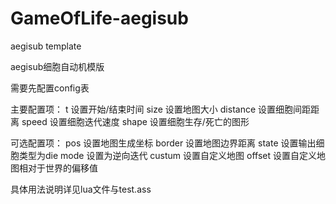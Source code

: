 # GameOfLife-aegisub
aegisub template

aegisub细胞自动机模版

需要先配置config表

主要配置项： 
    t 设置开始/结束时间 
    size 设置地图大小 
    distance 设置细胞间距距离 
    speed 设置细胞迭代速度 
    shape 设置细胞生存/死亡的图形 

可选配置项： 
    pos 设置地图生成坐标 
    border 设置地图边界距离 
    state 设置输出细胞类型为die 
    mode 设置为逆向迭代 
    custum 设置自定义地图 
    offset 设置自定义地图相对于世界的偏移值 

具体用法说明详见lua文件与test.ass
